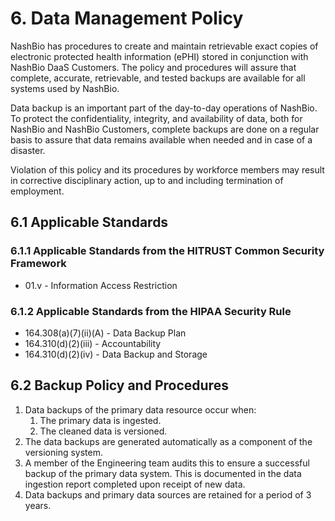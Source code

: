 # 6. Data Management Policy

NashBio has procedures to create and maintain retrievable exact copies of electronic protected health information (ePHI) stored in conjunction with NashBio DaaS Customers. The policy and procedures will assure that complete, accurate, retrievable, and tested backups are available for all systems used by NashBio.

Data backup is an important part of the day-to-day operations of NashBio. To protect the confidentiality, integrity, and availability of data, both for NashBio and NashBio Customers, complete backups are done on a regular basis to assure that data remains available when needed and in case of a disaster.

Violation of this policy and its procedures by workforce members may result in corrective disciplinary action, up to and including termination of employment.

## 6.1 Applicable Standards

### 6.1.1 Applicable Standards from the HITRUST Common Security Framework

* 01.v - Information Access Restriction

### 6.1.2 Applicable Standards from the HIPAA Security Rule

* 164.308(a)(7)(ii)(A) - Data Backup Plan
* 164.310(d)(2)(iii) - Accountability
* 164.310(d)(2)(iv) - Data Backup and Storage

## 6.2 Backup Policy and Procedures

1. Data backups of the primary data resource occur when:
	1. The primary data is ingested.
	2. The cleaned data is versioned. 
1. The data backups are generated automatically as a component of the versioning system.
1. A member of the Engineering team audits this to ensure a successful backup of the primary data system.  This is documented in the data ingestion report completed upon receipt of new data.
1. Data backups and primary data sources are retained for a period of 3 years.
